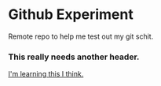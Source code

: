 Github Experiment
=============

Remote repo to help me test out my git schit.

### This really needs another header.

[I'm learning this I think.](http://stogi.us)
